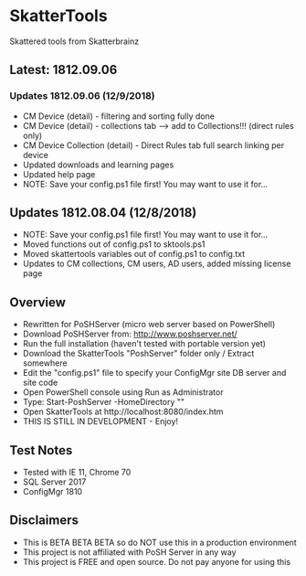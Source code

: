 # SkatterTools
Skattered tools from Skatterbrainz

## Latest: 1812.09.06

### Updates 1812.09.06 (12/9/2018)

* CM Device (detail) - filtering and sorting fully done
* CM Device (detail) - collections tab --> add to Collections!!! (direct rules only)
* CM Device Collection (detail) - Direct Rules tab full search linking per device
* Updated downloads and learning pages
* Updated help page
* NOTE: Save your config.ps1 file first! You may want to use it for...

## Updates 1812.08.04 (12/8/2018)

* NOTE: Save your config.ps1 file first! You may want to use it for...
* Moved functions out of config.ps1 to sktools.ps1
* Moved skattertools variables out of config.ps1 to config.txt
* Updates to CM collections, CM users, AD users, added missing license page

## Overview

* Rewritten for PoSHServer (micro web server based on PowerShell)
* Download PoSHServer from: http://www.poshserver.net/ 
* Run the full installation (haven't tested with portable version yet)
* Download the SkatterTools "PoshServer" folder only / Extract somewhere
* Edit the "config.ps1" file to specify your ConfigMgr site DB server and site code
* Open PowerShell console using Run as Administrator
* Type: Start-PoshServer -HomeDirectory "<path to skattertools>"
* Open SkatterTools at http://localhost:8080/index.htm
* THIS IS STILL IN DEVELOPMENT - Enjoy!
  
## Test Notes

* Tested with IE 11, Chrome 70
* SQL Server 2017
* ConfigMgr 1810

## Disclaimers

* This is BETA BETA BETA so do NOT use this in a production environment
* This project is not affiliated with PoSH Server in any way
* This project is FREE and open source.  Do not pay anyone for using this
